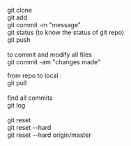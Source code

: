 git clone <url><br/>
git add <file name><br/>
git commit -m "message"<br/>
git status (to know the status of git repo)<br/>
git push<br/>
<br/>
to commit and modify all files<br/>
git commit -am "changes made"<br/>

from repo to local : <br/>
git pull<br/>
<br/>
find all commits <br/>
git log
<br/>
<br/>
git reset<br/>
git reset --hard <commit><br/>
git reset --hard origin/master<br/><br/>


